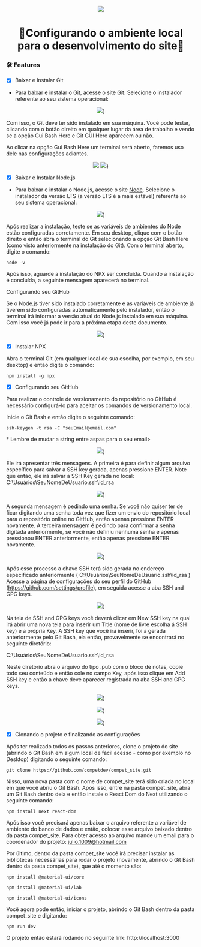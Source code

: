 <p align="center">
    <img src="https://user-images.githubusercontent.com/62573072/140557803-c7b8615e-6574-48f4-aae8-208db0566832.png"/></p>


<h1 align="center">
    🚀Configurando o ambiente local para o desenvolvimento do site🚀
</h1>
 
### 🛠 Features
- [x] Baixar e Instalar Git

- Para baixar e instalar o Git, acesse o site [Git](https://git-scm.com/downloads). Selecione o instalador referente ao seu sistema operacional:<br />

<p align="center">
    <img src="https://user-images.githubusercontent.com/62573072/140518031-752fed0d-5a49-4983-a58d-36b57b6900ae.png"/>)</p>

Com isso, o Git deve ter sido instalado em sua máquina. Você pode testar, clicando com o botão direito em qualquer lugar da área de trabalho e vendo se a opção Gui Bash Here e Git GUI Here aparecem ou não.

Ao clicar na opção Gui Bash Here um terminal será aberto, faremos uso dele nas configurações adiantes.<br />
<p align="center">
    <img src="(https://user-images.githubusercontent.com/62573072/140558024-35ccd14d-9860-49cf-b6be-cb4b1901453b.png/>)</p>
              
<p align="center">
    <img src="https://user-images.githubusercontent.com/62573072/140558140-77c44175-f0b1-4cf8-bf9a-268d6a484e13.png"/>)</p>


- [x] Baixar e Instalar Node.js  

- Para baixar e instalar o Node.js, acesse o site [Node](https://nodejs.org/en/download/). Selecione o instalador da versão LTS (a versão LTS é a mais estável) referente ao seu sistema operacional:
                                                                                                                    
<p align="center">
    <img src="https://user-images.githubusercontent.com/62573072/140558648-9dbb2441-3fbd-4228-a2c5-3dcfb9e7d317.png"/>)</p>

Após realizar a instalação, teste se as variáveis de ambientes do Node estão configuradas corretamente. Em seu desktop, clique com o botão direito e então abra o terminal do Git selecionando a opção Git Bash Here (como visto anteriormente na instalação do Git). Com o terminal aberto, digite o comando:

```shell script
node -v
```
Após isso, aguarde a instalação do NPX ser concluída. Quando a instalação é concluída, a seguinte mensagem aparecerá no terminal.

Configurando seu GitHub 

Se o Node.js tiver sido instalado corretamente e as variáveis de ambiente já tiverem sido configuradas automaticamente pelo instalador, então o terminal irá informar a versão atual do Node.js instalado em sua máquina. Com isso você já pode ir para a próxima etapa deste documento.
                                                                                                                    
<p align="center">
    <img src="https://user-images.githubusercontent.com/62573072/140560424-e70ebcbc-6b8a-443f-ac6a-aba9b66a9539.png"/>)</p>


- [x] Instalar NPX

Abra o terminal Git (em qualquer local de sua escolha, por exemplo, em seu desktop) e então digite o comando:

```shell script
npm install -g npx
```

- [x] Configurando seu GitHub 

Para realizar o controle de versionamento do repositório no GitHub é necessário configurá-lo para aceitar os comandos de versionamento local.

Inicie o Git Bash e então digite o seguinte comando:

```shell script
ssh-keygen -t rsa -C "seuEmail@email.com"
```
<p>* Lembre de mudar a string entre aspas para o seu email>
                                         
<p align="center">
    <img src="https://user-images.githubusercontent.com/62573072/140561128-3d2228e8-2c52-4757-9c97-1597285422b4.png"/>)</p>
                                         
Ele irá apresentar três mensagens. A primeira é para definir algum arquivo específico para salvar a SSH key gerada, apenas pressione ENTER. Note que então, ele irá salvar a SSH Key gerada no local: C:\Usuários\SeuNomeDeUsuario\.ssh\id_rsa

<p align="center">
    <img src="https://user-images.githubusercontent.com/62573072/140561292-31acf61e-335c-4540-9821-99907725cff1.png"/>)</p>
    
A segunda mensagem é pedindo uma senha. Se você não quiser ter de ficar digitando uma senha toda vez que fizer um envio do repositório local para o repositório online no GitHub, então apenas pressione ENTER novamente. A terceira mensagem é pedindo para confirmar a senha digitada anteriormente, se você não definiu nenhuma senha e apenas pressionou ENTER anteriormente, então apenas pressione ENTER novamente.
                                                                                                                    
<p align="center">
    <img src="https://user-images.githubusercontent.com/62573072/140561375-3cf4da9d-8807-4ce0-88a3-1761f13ee6c9.png"/>)</p>

Após esse processo a chave SSH terá sido gerada no endereço especificado anteriormente ( C:\Usuários\SeuNomeDeUsuario\.ssh\id_rsa )
Acesse a página de configurações do seu perfil do GitHub (https://github.com/settings/profile), em seguida acesse a aba SSH and GPG keys.
                                                                                                                    
<p align="center">
    <img src="https://user-images.githubusercontent.com/62573072/140561521-61e18e75-cfdb-456f-aa78-dc17de24d9a4.png"/>)</p>

Na tela de SSH and GPG keys você deverá clicar em New SSH key na qual irá abrir uma nova tela para inserir um Title (nome de livre escolha á SSH key) e a própria Key. A SSH key que você irá inserir, foi a gerada anteriormente pelo Git Bash, ela então, provavelmente se encontrará no seguinte diretório: 

C:\Usuários\SeuNomeDeUsuario\.ssh\id_rsa

Neste diretório abra o arquivo do tipo .pub com o bloco de notas, copie todo seu conteúdo e então cole no campo Key, após isso clique em Add SSH key e então a chave deve aparecer registrada na aba SSH and GPG keys.
<p align="center">
    <img src="https://user-images.githubusercontent.com/62573072/140561620-8c0e99fd-71e2-498f-9ef8-70ff3d873b92.png"/>)</p>
<p align="center">
    <img src="https://user-images.githubusercontent.com/62573072/140561657-cfeaa656-0862-44e3-8bc1-c18968574a7d.png"/>)</p>
<p align="center">
    <img src="https://user-images.githubusercontent.com/62573072/140561781-43cdd943-4fd0-41f5-845e-ed97792f7d7f.png"/>)</p>
                                                                                                                   
- [x] Clonando o projeto e finalizando as configurações

Após ter realizado todos os passos anteriores, clone o projeto do site (abrindo o Git Bash em algum local de fácil acesso - como por exemplo no Desktop) digitando o seguinte comando:
    
```shell script
git clone https://github.com/competdev/compet_site.git
```
 
Nisso, uma nova pasta com o nome de compet_site terá sido criada no local em que você abriu o Git Bash. Após isso, entre na pasta compet_site, abra um Git Bash dentro dela e então instale o React Dom do Next utilizando o seguinte comando:

```shell script
npm install next react-dom
```

Após isso você precisará apenas baixar o arquivo referente a variável de ambiente do banco de dados e então, colocar esse arquivo baixado dentro da pasta compet_site. 
Para obter acesso ao arquivo mande um email para o coordenador do projeto: julio.1009@hotmail.com

Por último, dentro da pasta compet_site você irá precisar instalar as bibliotecas necessárias para rodar o projeto (novamente, abrindo o Git Bash dentro da pasta compet_site), que até o momento são:

```shell script
npm install @material-ui/core
```
    
```shell script
npm install @material-ui/lab
```
    
```shell script
npm install @material-ui/icons 
```

Você agora pode então, iniciar o projeto, abrindo o Git Bash dentro da pasta compet_site e digitando:
    
```shell script
npm run dev
```

O projeto então estará rodando no seguinte link: http://localhost:3000
